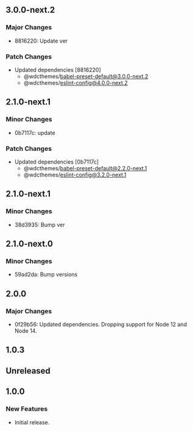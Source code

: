 <!-- Learn how to maintain this file at https://github.com/WordPress/gutenberg/tree/HEAD/packages#maintaining-changelogs. -->

## 3.0.0-next.2

### Major Changes

- 8816220: Update ver

### Patch Changes

- Updated dependencies [8816220]
  - @wdcthemes/babel-preset-default@3.0.0-next.2
  - @wdcthemes/eslint-config@4.0.0-next.2

## 2.1.0-next.1

### Minor Changes

- 0b7117c: update

### Patch Changes

- Updated dependencies [0b7117c]
  - @wdcthemes/babel-preset-default@2.2.0-next.1
  - @wdcthemes/eslint-config@3.2.0-next.1

## 2.1.0-next.1

### Minor Changes

- 38d3935: Bump ver

## 2.1.0-next.0

### Minor Changes

- 59ad2da: Bump versions

## 2.0.0

### Major Changes

- 0f29b56: Updated dependencies.
  Dropping support for Node 12 and Node 14.

## 1.0.3

## Unreleased

## 1.0.0

### New Features

- Initial release.
